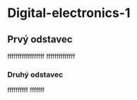 # Digital-electronics-1
## Prvý odstavec
ffffffffffffffffff
ffffffffffffff
### Druhý odstavec
ffffffffff
fffffff
